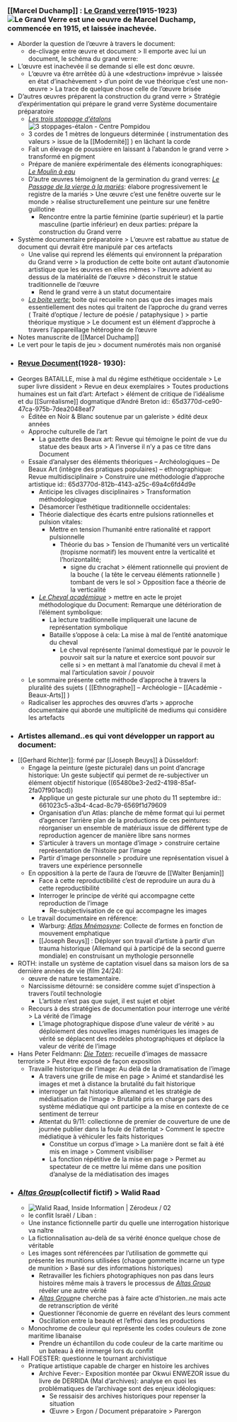 ### [[Marcel Duchamp]] : [Le Grand verre](https://www.google.com/url?sa=i&url=https%3A%2F%2F321histoire.wordpress.com%2F2013%2F05%2F12%2Fle-grand-verre%2F&psig=AOvVaw0x38L-Nr7jRPrhRDqsZ4B2&ust=1681891673683000&source=images&cd=vfe&ved=0CBEQjRxqFwoTCJjLlPD8sv4CFQAAAAAdAAAAABAE)(1915-1923) ![Le Grand Verre est une oeuvre de Marcel Duchamp, commencée en 1915, et laissée inachevée.](https://321histoire.files.wordpress.com/2013/05/duchamp_largeglass.jpg?w=490&h=756)
- Aborder la question de l’œuvre à travers le document:
	- de-clivage entre œuvre et document > Il emporte avec lui un document, le schéma du grand verre:
- L’œuvre est inachevée il se demande si elle est donc œuvre.
	- L’œuvre va être arrêtée dû à une «destruction» imprévue > laissée en état d’inachèvement > d’un point de vue théorique c’est une non-œuvre > La trace de quelque chose celle de l’œuvre brisée
- D’autres œuvres préparent la construction du grand verre > Stratégie d’expérimentation qui prépare le grand verre Système documentaire préparatoire
	- [*Les trois stoppage d’étalons*](https://www.google.com/url?sa=i&url=https%3A%2F%2Fwww.centrepompidou.fr%2Ffr%2Fressources%2Foeuvre%2Fcrb5LdB&psig=AOvVaw3pFKQxNz0nYTFGeBnlxecO&ust=1681891690310000&source=images&cd=vfe&ved=0CBEQjRxqFwoTCJDs5Pf8sv4CFQAAAAAdAAAAABAE) ![3 stoppages-étalon - Centre Pompidou](https://www.centrepompidou.fr/media/picture/70/bd/70bd53265b8b553704c2a57d570df0c9/thumb_large.jpg)
	- 3 cordes de 1 mètres de longueurs déterminée ( instrumentation des valeurs > issue de la [[Modernité]] ) en lâchant la corde
	- Fait un élevage de poussière en laissant à l’abandon le grand verre > transformé en pigment
	- Prépare de manière expérimentale des éléments iconographiques: [*Le Moulin à eau*](https://www.google.com/url?sa=i&url=https%3A%2F%2Fwww.photo.rmn.fr%2Farchive%2F15-596814-2C6NU0AN7Y7Y7.html&psig=AOvVaw3h6mWRg2gWCnT3O_FhnYFh&ust=1681891824641000&source=images&cd=vfe&ved=0CBEQjRxqFwoTCOjo3rf9sv4CFQAAAAAdAAAAABAE)
	- D’autre œuvres témoignent de la germination du grand verres: [*Le Passage de la vierge à la mariés*](https://www.google.com/url?sa=i&url=https%3A%2F%2Fes.artsdot.com%2F%40%40%2F7YLJ6T-Marcel-Duchamp-Transici%25C3%25B3n-de-la-virgen-en-un-Bride_Le-Passage-de-la-Vierge-un-la-Mari%25C3%25A9e..&psig=AOvVaw2pGnGDd9iKDXfyVo3XMxV6&ust=1681891877118000&source=images&cd=vfe&ved=0CBEQjRxqFwoTCKic69D9sv4CFQAAAAAdAAAAABAE): élabore progressivement le registre de la mariés > Une œuvre c’est une fenêtre ouverte sur le monde > réalise structurellement une peinture sur une fenêtre guillotine
		- Rencontre entre la partie féminine (partie supérieur) et la partie masculine (partie inférieur) en deux parties: prépare la construction du Grand verre
- Système documentaire préparatoire > L’œuvre est rabattue au statue de document qui devrait être manipulé par ces artefacts
	- Une valise qui reprend les éléments qui environnent la préparation du Grand verre > la production de cette boite ont autant d’autonomie artistique que les œuvres en elles mêmes > l’œuvre advient au dessus de la matérialité de l’œuvre > déconstruit le statue traditionnelle de l’œuvre
		- Rend le grand verre à un statut documentaire
	- [*La boite verte:*](https://www.museoreinasofia.es/en/collection/artwork/boite-verte-mariee-mise-nu-par-ses-celibataires-meme-green-box-bride-stripped) boite qui recueille non pas que des images mais essentiellement des notes qui traitent de l’approche du grand verres ( Traité d’optique / lecture de poésie / pataphysique ) > partie théorique mystique > Le document est un élément d’approche à travers l’appareillage hétérogène de l’œuvre
- Notes manuscrite de [[Marcel Duchamp]]
- Le vert pour le tapis de jeu > document numérotés mais non organisé
- ### [Revue Document](https://www.google.com/url?sa=i&url=https%3A%2F%2Fgallica.bnf.fr%2Fark%3A%2F12148%2Fbpt6k32951f&psig=AOvVaw0vTbVnbWPb_9fHFg4263gn&ust=1681891804742000&source=images&cd=vfe&ved=0CBEQjRxqFwoTCOj4yq79sv4CFQAAAAAdAAAAABAI)(1928- 1930):
- Georges BATAILLE, mise à mal du régime esthétique occidentale > Le super livre dissident > Revue en deux exemplaires > Toutes productions humaines est un fait d’art: Artefact > élément de critique de l’idéalisme et du [[Surréalisme]] dogmatique d’André Breton
  id:: 65d3770d-ce90-47ca-975b-7dea2048eaf7
	- Éditée en Noir & Blanc soutenue par un galeriste > édité deux années
	- Approche culturelle de l’art
		- La gazette des Beaux art: Revue qui témoigne le point de vue du statue des beaux arts > A l’inverse il n’y a pas ce titre dans Document
	- Essaie d’analyser des éléments théoriques – Archéologiques – De Beaux Art (intègre des pratiques populaires) –  ethnographique: Revue multidisciplinaire > Construire une méthodologie d’approche artistique
	  id:: 65d3770d-812b-4143-a25c-69a4c6fd4d9e
		- Anticipe les clivages disciplinaires > Transformation méthodologique
		- Désamorcer l’esthétique traditionnelle occidentales:
		- Théorie dialectique des écarts entre pulsions rationnelles et pulsion vitales:
			- Mettre en tension l’humanité entre rationalité et rapport pulsionnelle
				- Théorie du bas > Tension de l’humanité vers un verticalité (tropisme normatif) les mouvent entre la verticalité et l’horizontalité;
					- signe du crachat > élément rationnelle qui provient de la bouche ( la tête le cerveau éléments rationnelle ) tombant de vers le sol > Opposition face a théorie de la verticalité
		- [*Le Cheval académique*](https://semio4evah.home.blog/2019/04/30/chapitre-4-documents/) > mettre en acte le projet méthodologique du Document: Remarque une détérioration de l’élément symbolique:
			- La lecture traditionnelle impliquerait une lacune de représentation symbolique
			- Bataille s’oppose à cela: La mise à mal de l’entité anatomique du cheval
				- Le cheval représente l’animal domestiqué par le pouvoir le pouvoir sait sur la nature et exercice sont pouvoir sur celle si > en mettant à mal l’anatomie du cheval il met à mal l’articulation savoir / pouvoir
	- Le sommaire présente cette méthode d’approche à travers la pluralité des sujets ( [[Ethnographe]]  – Archéologie – [[Académie - Beaux-Arts]] )
	- Radicaliser les approches des œuvres d’arts  > approche documentaire qui aborde une multiplicité de mediums qui considère les artefacts
- ### Artistes allemand..es qui vont développer un rapport au document:
- [[Gerhard Richter]]: formé par [[Joseph Beuys]] à Düsseldorf:
	- Engage la peinture (geste picturale) dans un point d’ancrage historique: Un geste subjectif qui permet de re-subjectiver un élément objectif historique ((65480be3-2ed2-4198-85af-2fa07f901acd))
		- Applique un geste picturale sur une photo du 11 septembre
		  id:: 661023c5-a3b4-4cad-8c79-6569f1d79609
		- Organisation d’un Atlas: planche de même format qui lui permet d’agencer l’arrière plan de la productions de ces peintures: réorganiser un ensemble de matériaux issue de différent type de reproduction agencer de manière libre sans normes
		- S’articuler à travers un montage d’image > construire certaine représentation de l’histoire par l’image
		- Partir d’image personnelle > produire une représentation visuel à travers une expérience personnelle
	- En opposition à la perte de l’aura de l’œuvre de [[Walter Benjamin]]
		- Face à cette reproductibilité c’est de reproduire un aura du à cette reproductibilité
		- Interroger le principe de vérité qui accompagne cette reproduction de l’image
			- Re-subjectivisation de ce qui accompagne les images
	- Le travail documentaire en référence:
		- Warburg: [*Atlas Mnémosyne*](http://indexgrafik.fr/atlas-mnemosyne-aby-warburg/): Collecte de formes en fonction de mouvement emphatique
		- [[Joseph Beuys]] : Déployer son travail d’artiste à partir d’un trauma historique (Allemand qui à participé de la second guerre mondiale) en construisant un mythologie personnelle
- ROTH: installe un système de captation visuel dans sa maison lors de sa dernière années de vie (film 24/24):
	- œuvre de nature testamentaire.
	- Narcissisme détourné: se considère comme sujet d’inspection à travers l’outil technologie
		- L’artiste n’est pas que sujet, il est sujet et objet
	- Recours à des stratégies de documentation pour interroge une vérité > La vérité de l’image
		- L’image photographique dispose d’une valeur de vérité > au déploiement des nouvelles images numériques les images de vérité se déplacent des modèles photographiques et déplace la valeur de vérité de l’image
- Hans Peter Feldmann: [*Die Toten*](https://www.google.com/url?sa=i&url=https%3A%2F%2Fwww.amazon.fr%2FDie-Toten-1967-1993-Peter-Feldman%2Fdp%2F3933485010&psig=AOvVaw3xm74lsUb-un7u-I_sY21P&ust=1682501047558000&source=images&cd=vfe&ved=0CBEQjRxqFwoTCODo0fvaxP4CFQAAAAAdAAAAABAE): recueille d’images de massacre terroriste > Peut être exposé de façon exposition
	- Travaille historique de l’image: Au delà de la dramatisation de l’image
		- A travers une grille de mise en page > Animé et standardisé les images et met à distance la brutalité du fait historique
		- interroger un fait historique allemand et les stratégie de médiatisation de l’image > Brutalité pris en charge pars des système médiatique qui ont participe a la mise en contexte de ce sentiment de terreur
		- Attentat du 9/11: collectionne de premier de couverture de une de journée publier dans la foule de l’attentat > Comment le spectre médiatique à véhiculer les faits historiques
			- Constitue un corpus d’image > La manière dont se fait à été mis en image > Comment visibiliser
			- La fonction répétitive de la mise en page > Permet au spectateur de ce mettre lui même dans une position d’analyse de la médiatisation des images
- ### [*Altas Group*](https://www.theatlasgroup1989.org/)(collectif fictif) > Walid Raad
	- ![Walid Raad, Inside Information | Zérodeux / 02](https://www.zerodeux.fr/wp-content/uploads/2014/10/atlasGroup_the_weather_helped-USA_Switzerland.jpg)
	- le conflit Israël / Liban :
	- Une instance fictionnelle partir du quelle une interrogation historique va naître
	- La fictionnalisation au-delà de sa vérité énonce quelque chose de véritable
	- Les images sont référencées par l’utilisation de gommette qui présente les munitions utilisées (chaque gommette incarne un type de munition > Basé sur des informations historiques)
		- Retravailler les fichiers photographiques non pas dans leurs histoires même mais à travers le processus de [*Altas Group*](https://www.theatlasgroup1989.org/) révéler une autre vérité
		- [*Altas Group*](https://www.theatlasgroup1989.org/)ne cherche pas à faire acte d’historien..ne mais acte de retranscription de vérité
		- Questionner l’économie de guerre en révélant des leurs comment
		- Oscillation entre la beauté et l’effroi dans les productions
	- Monochrome de couleur qui représente les codes couleurs de zone maritime libanaise
		- Prendre un échantillon du code couleur de la carte maritime ou un bateau à été immergé lors du conflit
- Hall FOESTER: questionne le tournant archivistique
	- Pratique artistique capable de charger en histoire les archives
		- Archive Fever:- Exposition montée par Okwui ENWEZOR issue du livre de DERRIDA (Mal d’archives): analyse en quoi les problématiques de l’archivage sont des enjeux idéologiques:
			- Se ressaisir des archives historiques pour repenser la situation
			- Œuvre > Ergon  / Document préparatoire > Parergon